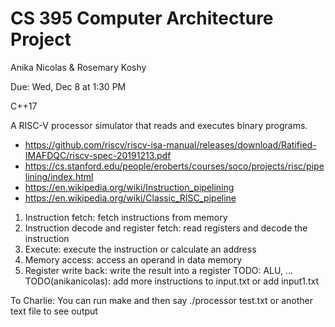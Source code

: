 # CS 395 Computer Architecture Project

Anika Nicolas & Rosemary Koshy

Due: Wed, Dec 8 at 1:30 PM

C++17

A RISC-V processor simulator that reads and executes binary programs.
 * https://github.com/riscv/riscv-isa-manual/releases/download/Ratified-IMAFDQC/riscv-spec-20191213.pdf
 * https://cs.stanford.edu/people/eroberts/courses/soco/projects/risc/pipelining/index.html
 * https://en.wikipedia.org/wiki/Instruction_pipelining
 * https://en.wikipedia.org/wiki/Classic_RISC_pipeline
1. Instruction fetch: fetch instructions from memory
2. Instruction decode and register fetch: read registers and decode the instruction
3. Execute: execute the instruction or calculate an address
4. Memory access: access an operand in data memory
5. Register write back: write the result into a register
TODO: ALU, ...
TODO(anikanicolas): add more instructions to input.txt or add input1.txt


To Charlie:
You can run make and then say ./processor test.txt or another text file to see output
